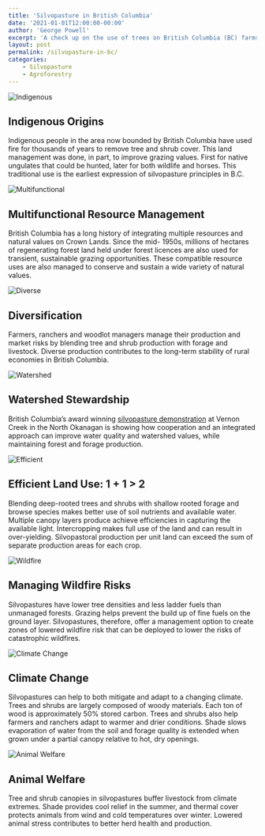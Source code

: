 ```yaml
---
title: 'Silvopasture in British Columbia'
date: '2021-01-01T12:00:00-00:00'
author: 'George Powell'
excerpt: 'A check up on the use of trees on British Columbia (BC) farms for production and conservation'
layout: post
permalink: /silvopasture-in-bc/
categories:
    - Silvopasture
    - Agroforestry
---
```

![Indigenous](/assets/images/SPBC1.jpg)

## Indigenous Origins

Indigenous people in the area now bounded by British Columbia have used fire for thousands of years to remove tree and shrub cover. This land management was done, in part, to improve grazing values. First for native ungulates that could be hunted, later for both wildlife and horses. This traditional use is the earliest expression of silvopasture principles in B.C.

![Multifunctional](/assets/images/SPBC2.jpg)

## Multifunctional Resource Management

British Columbia has a long history of integrating multiple resources and natural values on Crown Lands. Since the mid- 1950s, millions of hectares of regenerating forest land held under forest licences are also used for transient, sustainable grazing opportunities. These compatible resource uses are also managed to conserve and sustain a wide variety of natural values.

![Diverse](/assets/images/SPBC3.jpg)

## Diversification

Farmers, ranchers and woodlot managers manage their production and market risks by blending tree and shrub production with forage and livestock. Diverse production contributes to the long-term stability of rural economies in British Columbia.
  
![Watershed](/assets/images/SPBC4.jpg)

## Watershed Stewardship

British Columbia’s award winning [silvopasture demonstration](https://www.youtube.com/watch?v=-uMsR5UN3xY) at Vernon Creek in the North Okanagan is showing how cooperation and an integrated approach can improve water quality and watershed values, while maintaining forest and forage production.

![Efficient](/assets/images/SPBC5.jpg)

## Efficient Land Use: 1 + 1 > 2

Blending deep-rooted trees and shrubs with shallow rooted forage and browse species makes better use of soil nutrients and available water. Multiple canopy layers produce achieve efficiencies in capturing the available light. Intercropping makes full use of the land and can result in over-yielding. Silvopastoral production per unit land can exceed the sum of separate production areas for each crop.

![Wildfire](/assets/images/SPBC6.jpg)

## Managing Wildfire Risks

Silvopastures have lower tree densities and less ladder fuels than unmanaged forests. Grazing helps prevent the build up of fine fuels on the ground layer. Silvopastures, therefore, offer a management option to create zones of lowered wildfire risk that can be deployed to lower the risks of catastrophic wildfires.

![Climate Change](/assets/images/SPBC7.jpg)

## Climate Change

Silvopastures can help to both mitigate and adapt to a changing climate. Trees and shrubs are largely composed of woody materials. Each ton of wood is approximately 50% stored carbon. Trees and shrubs also help farmers and ranchers adapt to warmer and drier conditions. Shade slows evaporation of water from the soil and forage quality is extended when grown under a partial canopy relative to hot, dry openings.

![Animal Welfare](/assets/images/SPBC8.jpg)

## Animal Welfare

Tree and shrub canopies in silvopastures buffer livestock from climate extremes. Shade provides cool relief in the summer, and thermal cover protects animals from wind and cold temperatures over winter. Lowered animal stress contributes to better herd health and production.
